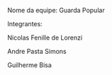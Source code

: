 Nome da equipe: Guarda Popular

Integrantes:

Nicolas Fenille de Lorenzi 

Andre Pasta Simons

Guilherme Bisa
